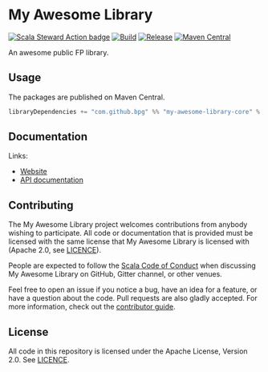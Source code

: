 # My Awesome Library

[![Scala Steward Action badge](https://img.shields.io/badge/Scala_Steward_Action-helping-blue.svg?style=flat&logo=data:image/png;base64,iVBORw0KGgoAAAANSUhEUgAAAA4AAAAQCAMAAAARSr4IAAAAVFBMVEUAAACHjojlOy5NWlrKzcYRKjGFjIbp293YycuLa3pYY2LSqql4f3pCUFTgSjNodYRmcXUsPD/NTTbjRS+2jomhgnzNc223cGvZS0HaSD0XLjbaSjElhIr+AAAAAXRSTlMAQObYZgAAAHlJREFUCNdNyosOwyAIhWHAQS1Vt7a77/3fcxxdmv0xwmckutAR1nkm4ggbyEcg/wWmlGLDAA3oL50xi6fk5ffZ3E2E3QfZDCcCN2YtbEWZt+Drc6u6rlqv7Uk0LdKqqr5rk2UCRXOk0vmQKGfc94nOJyQjouF9H/wCc9gECEYfONoAAAAASUVORK5CYII=)](https://github.com/scala-steward-org/scala-steward-action)
[![Build](https://github.com/bpg/my-awesome-library/workflows/build/badge.svg?branch=master)](https://github.com/bpg/my-awesome-library/actions?query=branch%3Amaster+workflow%3Abuild)
[![Release](https://github.com/bpg/my-awesome-library/workflows/release/badge.svg)](https://github.com/bpg/my-awesome-library/actions?query=workflow%3Arelease)
[![Maven Central](https://maven-badges.herokuapp.com/maven-central/com.github.bpg/my-awesome-library-core_2.13/badge.svg)](https://maven-badges.herokuapp.com/maven-central/com.github.bpg/my-awesome-library-core_2.13)

An awesome public FP library.

## Usage

The packages are published on Maven Central.

```scala
libraryDependencies += "com.github.bpg" %% "my-awesome-library-core" % "<version>"
```

## Documentation

Links:

- [Website](https://bpg.github.io/my-awesome-library/)
- [API documentation](https://bpg.github.io/my-awesome-library/api/)

## Contributing

The My Awesome Library project welcomes contributions from anybody wishing to participate.  All code or documentation that is provided must be licensed with the same license that My Awesome Library is licensed with (Apache 2.0, see [LICENCE](./LICENSE.md)).

People are expected to follow the [Scala Code of Conduct](./CODE_OF_CONDUCT.md) when discussing My Awesome Library on GitHub, Gitter channel, or other venues.

Feel free to open an issue if you notice a bug, have an idea for a feature, or have a question about the code. Pull requests are also gladly accepted. For more information, check out the [contributor guide](./CONTRIBUTING.md).

## License

All code in this repository is licensed under the Apache License, Version 2.0.  See [LICENCE](./LICENSE.md).
